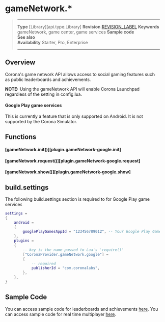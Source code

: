 
# gameNetwork.*

> --------------------- ------------------------------------------------------------------------------------------
> __Type__              [Library][api.type.Library]
> __Revision__          [REVISION_LABEL](REVISION_URL)
> __Keywords__          gameNetwork, game center, game services
> __Sample code__       
> __See also__          
> __Availability__      Starter, Pro, Enterprise
> --------------------- ------------------------------------------------------------------------------------------

## Overview

Corona's game network API allows access to social gaming features such as public leaderboards and achievements.

**NOTE:** Using the gameNetwork API will enable Corona Launchpad regardless of the setting in config.lua.

#### Google Play game services

This is currently a feature that is only supported on Android. It is not supported by the Corona Simulator.

## Functions

#### [gameNetwork.init()][plugin.gameNetwork-google.init]

#### [gameNetwork.request()][plugin.gameNetwork-google.request]

#### [gameNetwork.show()][plugin.gameNetwork-google.show]

## build.settings

The following build.settings section is required to for Google Play game services

``````lua
settings =
{
	android =
	{
		googlePlayGamesAppId = "123456789012", -- Your Google Play Games App Id
	},
	plugins =
	{
		-- key is the name passed to Lua's 'require()'
		["CoronaProvider.gameNetwork.google"] =
		{
			-- required
			publisherId = "com.coronalabs",
		},
	},
}
``````

## Sample Code

You can access sample code for leaderboards and achievements [here](https://github.com/coronalabs/plugins-sample-gameNetwork-google).
You can access sample code for real time multiplayer [here](https://github.com/coronalabs/plugins-sample-gameNetwork-google-gemwars).
